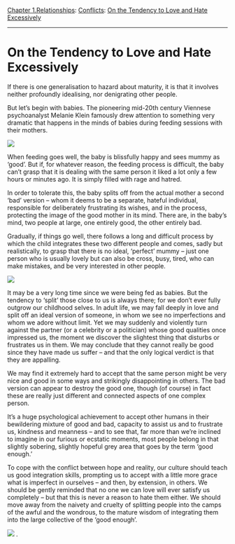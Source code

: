 [Chapter 1.Relationships](https://www.theschooloflife.com/thebookoflife/category/relationships/): [Conflicts](https://www.theschooloflife.com/thebookoflife/category/relationships/conflicts/): [On the Tendency to Love and Hate Excessively](https://www.theschooloflife.com/thebookoflife/on-the-tendency-to-love-and-hate-excessively/)

* * *

# On the Tendency to Love and Hate Excessively

If there is one generalisation to hazard about maturity, it is that it involves neither profoundly idealising, nor denigrating other people.

But let’s begin with babies. The pioneering mid-20th century Viennese psychoanalyst Melanie Klein famously drew attention to something very dramatic that happens in the minds of babies during feeding sessions with their mothers.

![](https://www.theschooloflife.com/thebookoflife/wp-content/uploads/2018/03/Woman_Sitting_with_a_Child_in_Her_Arms_-_Mary_Cassat.jpg)

When feeding goes well, the baby is blissfully happy and sees mummy as ‘good’. But if, for whatever reason, the feeding process is difficult, the baby can’t grasp that it is dealing with the same person it liked a lot only a few hours or minutes ago. It is simply filled with rage and hatred.

In order to tolerate this, the baby splits off from the actual mother a second ‘bad’ version – whom it deems to be a separate, hateful individual, responsible for deliberately frustrating its wishes, and in the process, protecting the image of the good mother in its mind. There are, in the baby’s mind, two people at large, one entirely good, the other entirely bad.

Gradually, if things go well, there follows a long and difficult process by which the child integrates these two different people and comes, sadly but realistically, to grasp that there is no ideal, ‘perfect’ mummy – just one person who is usually lovely but can also be cross, busy, tired, who can make mistakes, and be very interested in other people.

![](https://www.theschooloflife.com/thebookoflife/wp-content/uploads/2018/03/%C3%9Cbermut_Exub%C3%A9rance_by_Paul_Klee_1939.jpg)

It may be a very long time since we were being fed as babies. But the tendency to ‘split’ those close to us is always there; for we don’t ever fully outgrow our childhood selves. In adult life, we may fall deeply in love and split off an ideal version of someone, in whom we see no imperfections and whom we adore without limit. Yet we may suddenly and violently turn against the partner (or a celebrity or a politician) whose good qualities once impressed us, the moment we discover the slightest thing that disturbs or frustrates us in them. We may conclude that they cannot really be good since they have made us suffer – and that the only logical verdict is that they are appalling.

We may find it extremely hard to accept that the same person might be very nice and good in some ways and strikingly disappointing in others. The bad version can appear to destroy the good one, though (of course) in fact these are really just different and connected aspects of one complex person.

It’s a huge psychological achievement to accept other humans in their bewildering mixture of good and bad, capacity to assist us and to frustrate us, kindness and meanness – and to see that, far more than we’re inclined to imagine in our furious or ecstatic moments, most people belong in that slightly sobering, slightly hopeful grey area that goes by the term ‘good enough.’

To cope with the conflict between hope and reality, our culture should teach us good integration skills, prompting us to accept with a little more grace what is imperfect in ourselves – and then, by extension, in others. We should be gently reminded that no one we can love will ever satisfy us completely – but that this is never a reason to hate them either. We should move away from the naivety and cruelty of splitting people into the camps of the awful and the wondrous, to the mature wisdom of integrating them into the large collective of the ‘good enough’.

[![](https://img.youtube.com/vi/1XgMZ1YgyoE/0.jpg)](https://www.youtube.com/embed/1XgMZ1YgyoE '')
.
